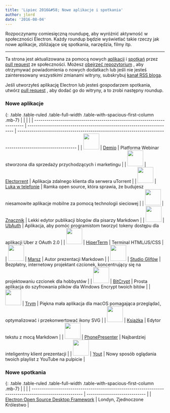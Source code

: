 ```yaml
---
title: 'Lipiec 2016&#58; Nowe aplikacje i spotkania'
author: jlord
date: '2016-08-04'
---
```


Rozpoczynamy comiesięczną roundupę, aby wyróżnić aktywność w społeczności Electron. Każdy roundup będzie wyświetlać takie rzeczy jak nowe aplikacje, zbliżające się spotkania, narzędzia, filmy itp.

---

Ta strona jest aktualizowana za pomocą nowych [aplikacji](https://electronjs.org/apps) i [spotkań](https://electronjs.org/community) przez [pull request](https://github.com/electron/electronjs.org/pulls) ze społeczności. Możesz [obejrzeć repozytorium](https://github.com/electron/electronjs.org) , aby otrzymywać powiadomienia o nowych dodatkach lub jeśli nie jesteś zainteresowany _wszystkimi_ zmianami witryny, subskrybuj [kanał RSS bloga](https://electronjs.org/feed.xml).

Jeśli utworzyłeś aplikację Electron lub jesteś gospodarzem spotkania, utwórz [pull request](https://github.com/electron/electronjs.org) , aby dodać go do witryny, a to zrobi następny roundup.

### Nowe aplikacje

{: .table .table-ruled .table-full-width .table-with-spacious-first-column .mb-7}
|                                                                           |                                                                         |                                                                                                             |
| ------------------------------------------------------------------------- | ----------------------------------------------------------------------- | ----------------------------------------------------------------------------------------------------------- |
| <img src="/images/apps/demio.png" width="50" />          | [Demio](https://demio.com)                                              | Platforma Webinar stworzona dla sprzedaży przychodzących i marketingu                                       |
| <img src="/images/apps/electorrent.png" width="50" />    | [Electorrent](https://github.com/Tympanix/Electorrent)                  | Aplikacja zdalnego klienta dla serwera uTorrent                                                             |
| <img src="/images/apps/phonegap.png" width="50" />       | [Luka w telefonie](http://phonegap.com/products/#desktop-app-section)   | Ramka open source, która sprawia, że budujesz niesamowite aplikacje mobilne za pomocą technologii sieciowej |
| <img src="/images/apps/wordmark.png" width="50" />       | [Znacznik](http://wordmarkapp.com)                                      | Lekki edytor publikacji blogów dla pisarzy Markdown                                                         |
| <img src="/images/apps/ubauth.png" width="50" />         | [UbAuth](http://ubauth.enytc.com)                                       | Aplikacja, aby pomóc programistom tworzyć tokeny dostępu dla aplikacji Uber z OAuth 2.0                     |
| <img src="/images/apps/hyperterm.png" width="50" />      | [HiperTerm](https://hyperterm.org)                                      | Terminal HTML/JS/CSS                                                                                        |
| <img src="/images/apps/marp.png" width="50" />           | [Marsz](https://yhatt.github.io/marp)                                   | Autor prezentacji Markdown                                                                                  |
| <img src="/images/apps/glyphrstudio.png" width="50" />   | [Studio Glifów](https://github.com/glyphr-studio/Glyphr-Studio-Desktop) | Bezpłatny, internetowy projektant czcionek, koncentrujący się na projektowaniu czcionek dla hobbystów       |
| <img src="/images/apps/bitcrypt.png" width="50" />       | [BitCrypt](https://github.com/Nazgul07/BitCrypt)                        | Prosta aplikacja do szyfrowania plików dla Windows Encrypt twoich bitów                                     |
| <img src="/images/apps/trym.png" width="50" />           | [Trym](http://kontentapps.com/trym)                                     | Piękna mała aplikacja dla macOS pomagająca przeglądać, optymalizować i przekonwertować ikony SVG            |
| <img src="/images/apps/booker.png" width="50" />         | [Książka](http://apps.meamka.me/booker)                                 | Edytor tekstu z mocą Markdown                                                                               |
| <img src="/images/apps/phonepresenter.png" width="50" /> | [PhonePresenter](https://phonepresenter.com)                            | Najbardziej inteligentny klient prezentacji                                                                 |
| <img src="/images/apps/yout-player.png" width="50" />    | [Yout](https://youtplayer.github.io)                                    | Nowy sposób oglądania twoich playlist z YouTube na pulpicie                                                 |

### Nowe spotkania

{: .table .table-ruled .table-full-width .table-with-spacious-first-column .mb-7}
|                                                                                                         |                               |
| ------------------------------------------------------------------------------------------------------- | ----------------------------- |
| [Electron Open Source Desktop Framework](http://www.meetup.com/Electron-Open-Source-Desktop-Framework/) | Londyn, Zjednoczone Królestwo |

